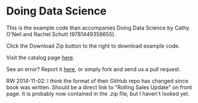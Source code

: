 Doing Data Science
==================

This is the example code than accompanies Doing Data Science by Cathy O'Neil and Rachel Schutt (9781449358655). 

Click the Download Zip button to the right to download example code.

Visit the catalog page [here](http://shop.oreilly.com/product/0636920028529.do).

See an error? Report it [here](http://oreilly.com/catalog/errata.csp?isbn=0636920028529), or simply fork and send us a pull request.

RW 2014-11-02:  I think the format of their GitHub repo has changed since book was written.  Should be a direct link to "Rolling Sales Update" on front page.  It is probably now contained in the .zip file, but I haven't looked yet.

